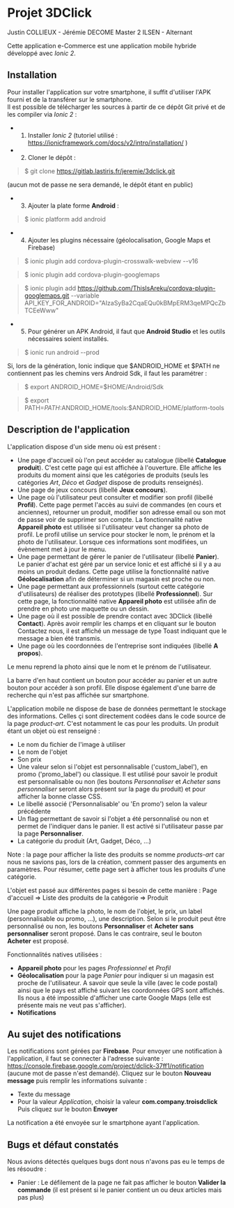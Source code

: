 # Projet **3DClick**

Justin COLLIEUX - Jérémie DECOME
Master 2 ILSEN - Alternant


Cette application e-Commerce est une application mobile hybride développé avec *Ionic 2*. 

## Installation
Pour installer l'application sur votre smartphone, il suffit d'utiliser l'APK fourni et de la transférer sur le smartphone.  
Il est possible de télécharger les sources à partir de ce dépôt Git privé et de les compiler via *Ionic 2* : 
* 1. Installer *Ionic 2* (tutoriel utilisé : https://ionicframework.com/docs/v2/intro/installation/ )
* 2. Cloner le dépôt : 

> $ git clone https://gitlab.lastiris.fr/jeremie/3dclick.git

(aucun mot de passe ne sera demandé, le dépôt étant en public)

* 3. Ajouter la plate forme **Android** : 
> $ ionic platform add android

* 4. Ajouter les plugins nécessaire (géolocalisation, Google Maps et Firebase)

> $ ionic plugin add cordova-plugin-crosswalk-webview --v16

> $ ionic plugin add cordova-plugin-googlemaps

> $ ionic plugin add https://github.com/ThisIsAreku/cordova-plugin-googlemaps.git --variable API_KEY_FOR_ANDROID="AIzaSyBa2CqaEQu0kBMpERM3qeMPQcZbTCEeWww"

* 5. Pour générer un APK Android, il faut que **Android Studio** et les outils nécessaires soient installés. 

> $ ionic run android --prod

Si, lors de la génération, Ionic indique que $ANDROID_HOME et $PATH ne contiennent pas les chemins vers Android Sdk, il faut les paramétrer :
> $ export ANDROID_HOME=$HOME/Android/Sdk

> $ export PATH=$PATH:$ANDROID_HOME/tools:$ANDROID_HOME/platform-tools

## Description de l'application
L'application dispose d'un side menu où est présent :
* Une page d'accueil où l'on peut accéder au catalogue (libellé **Catalogue produit**). C'est cette page qui est affichée à l'ouverture. Elle affiche les produits du moment ainsi que les catégories de produits (seuls les catégories *Art*, *Déco* et *Gadget* dispose de produits renseignés). 
* Une page de jeux concours (libellé **Jeux concours**).
* Une page où l'utilisateur peut consulter et modifier son profil (libellé **Profil**). Cette page permet l'accès au suivi de commandes (en cours et anciennes), retourner un produit, modifier son adresse email ou son mot de passe voir de supprimer son compte. La fonctionnalité native **Appareil photo** est utilisée si l'utilisateur veut changer sa photo de profil. Le profil utilise un service pour stocker le nom, le prénom et la photo de l'utilisateur. Lorsque ces informations sont modifiées, un évènement met à jour le menu. 
* Une page permettant de gérer le panier de l'utilisateur (libellé **Panier**). Le panier d'achat est géré par un service Ionic et est affiché si il y a au moins un produit dedans. Cette page utilise la fonctionnalité native **Géolocalisation** afin de déterminer si un magasin est proche ou non. 
* Une page permettant aux professionnels (surtout cette catégorie d'utilisateurs) de réaliser des prototypes (libellé **Professionnel**). Sur cette page, la fonctionnalité native **Appareil photo** est utilisée afin de prendre en photo une maquette ou un dessin. 
* Une page où il est possible de prendre contact avec 3DClick (libellé **Contact**). Après avoir remplir les champs et en cliquant sur le bouton Contactez nous, il est affiché un message de type Toast indiquant que le message a bien été transmis.
* Une page où les coordonnées de l'entreprise sont indiquées (libellé **A propos**).

Le menu reprend la photo ainsi que le nom et le prénom de l'utilisateur.

La barre d'en haut contient un bouton pour accéder au panier et un autre bouton pour accéder à son profil. 
Elle dispose également d'une barre de recherche qui n'est pas affichée sur smartphone. 

L'application mobile ne dispose de base de données permettant le stockage des informations. Celles çi sont directement codées dans le code source de la page *product-art*. C'est notamment le cas pour les produits. 
Un produit étant un objet où est renseigné : 
* Le nom du fichier de l'image à utiliser
* Le nom de l'objet
* Son prix
* Une valeur selon si l'objet est personnalisable ('custom_label'), en promo ('promo_label') ou classique. Il est utilisé pour savoir le produit est personnalisable ou non (les boutons *Personnaliser* et *Acheter sans personnaliser* seront alors présent sur la page du produit) et pour afficher la bonne classe CSS. 
* Le libellé associé ('Personnalisable' ou 'En promo') selon la valeur précédente
* Un flag permettant de savoir si l'objet a été personnalisé ou non et permet de l'indiquer dans le panier. Il est activé si l'utilisateur passe par la page **Personnaliser**. 
* La catégorie du produit (Art, Gadget, Déco, ...)

Note : la page pour afficher la liste des produits se nomme *products-art* car nous ne savions pas, lors de la création, comment passer des arguments en paramètres. Pour résumer, cette page sert à afficher tous les produits d'une catégorie. 

L'objet est passé aux différentes pages si besoin de cette manière :
Page d'accueil => Liste des produits de la catégorie => Produit

Une page produit affiche la photo, le nom de l'objet, le prix, un label (personnalisable ou promo, ...), une description. Selon si le produit peut être personnalisé ou non, les boutons **Personnaliser** et **Acheter sans personnaliser** seront proposé. Dans le cas contraire, seul le bouton **Acheter** est proposé. 



Fonctionnalités natives utilisées : 
* **Appareil photo** pour les pages *Professionnel* et *Profil* 
* **Géolocalisation** pour la page *Panier* pour indiquer si un magasin est proche de l'utilisateur. A savoir que seule la ville (avec le code postal) ainsi que le pays est affiché suivant les coordonnées GPS sont affichés. Ils nous a été impossible d'afficher une carte Google Maps (elle est présente mais ne veut pas s'afficher). 
* **Notifications** 

## Au sujet des notifications
Les notifications sont gérées par **Firebase**. 
Pour envoyer une notification à l'application, il faut se connecter à l'adresse suivante : https://console.firebase.google.com/project/dclick-37ff1/notification  (aucune mot de passe n'est demandé). 
Cliquez sur le bouton **Nouveau message** puis remplir les informations suivante :
* Texte du message
* Pour la valeur *Application*, choisir la valeur **com.company.troisdclick**
Puis cliquez sur le bouton **Envoyer**

La notification a été envoyée sur le smartphone ayant l'application. 

## Bugs et défaut constatés
Nous avions détectés quelques bugs dont nous n'avons pas eu le temps de les résoudre :
* Panier : Le défilement de la page ne fait pas afficher le bouton **Valider la commande** (il est présent si le panier contient un ou deux articles mais pas plus)

